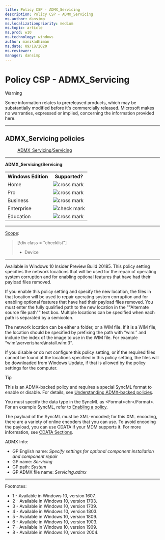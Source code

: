 ```yaml
---
title: Policy CSP - ADMX_Servicing
description: Policy CSP - ADMX_Servicing
ms.author: dansimp
ms.localizationpriority: medium
ms.topic: article
ms.prod: w10
ms.technology: windows
author: manikadhiman
ms.date: 09/18/2020
ms.reviewer: 
manager: dansimp
---
```


# Policy CSP - ADMX_Servicing
> [!WARNING]
> Some information relates to prereleased products, which may be substantially modified before it's commercially released. Microsoft makes no warranties, expressed or implied, concerning the information provided here.

<hr/>

<!--Policies-->
## ADMX_Servicing policies  

<dl>
  <dd>
    <a href="#admx-servicing-servicing">ADMX_Servicing/Servicing</a>
  </dd>
</dl>


<hr/>

<!--Policy-->
<a href="" id="admx-servicing-servicing"></a>**ADMX_Servicing/Servicing**  

<!--SupportedSKUs-->
<table>
<tr>
    <th>Windows Edition</th>
    <th>Supported?</th>
</tr>
<tr>
    <td>Home</td>
    <td><img src="images/crossmark.png" alt="cross mark" /></td>
</tr>
<tr>
    <td>Pro</td>
    <td><img src="images/crossmark.png" alt="cross mark" /></td>
</tr>
<tr>
    <td>Business</td>
    <td><img src="images/crossmark.png" alt="cross mark" /></td>
</tr>
<tr>
    <td>Enterprise</td>
    <td><img src="images/checkmark.png" alt="check mark" /></td>
</tr>
<tr>
    <td>Education</td>
    <td><img src="images/crossmark.png" alt="cross mark" /></td>
</tr>
</table>

<!--/SupportedSKUs-->
<hr/>

<!--Scope-->
[Scope](./policy-configuration-service-provider.md#policy-scope):

> [!div class = "checklist"]
> * Device

<hr/>

<!--/Scope-->
<!--Description-->
Available in Windows 10 Insider Preview Build 20185. This policy setting specifies the network locations that will be used for the repair of operating system corruption and for enabling optional features that have had their payload files removed.

If you enable this policy setting and specify the new location, the files in that location will be used to repair operating system corruption and for enabling optional features that have had their payload files removed. You must enter the fully qualified path to the new location in the ""Alternate source file path"" text box. Multiple locations can be specified when each path is separated by a semicolon. 

The network location can be either a folder, or a WIM file. If it is a WIM file, the location should be specified by prefixing the path with “wim:” and include the index of the image to use in the WIM file. For example “wim:\\server\share\install.wim:3”.

If you disable or do not configure this policy setting, or if the required files cannot be found at the locations specified in this policy setting, the files will be downloaded from Windows Update, if that is allowed by the policy settings for the computer.

<!--/Description-->
> [!TIP]
> This is an ADMX-backed policy and requires a special SyncML format to enable or disable. For details, see [Understanding ADMX-backed policies](./understanding-admx-backed-policies.md).
> 
> You must specify the data type in the SyncML as &lt;Format&gt;chr&lt;/Format&gt;. For an example SyncML, refer to [Enabling a policy](./understanding-admx-backed-policies.md#enabling-a-policy).
> 
> The payload of the SyncML must be XML-encoded; for this XML encoding, there are a variety of online encoders that you can use. To avoid encoding the payload, you can use CDATA if your MDM supports it. For more information, see [CDATA Sections](http://www.w3.org/TR/REC-xml/#sec-cdata-sect).

<!--ADMXBacked-->
ADMX Info:  
-   GP English name: *Specify settings for optional component installation and component repair*
-   GP name: *Servicing*
-   GP path: *System*
-   GP ADMX file name: *Servicing.admx*

<!--/ADMXBacked-->
<!--/Policy-->
<hr/>

Footnotes:

- 1 - Available in Windows 10, version 1607.
- 2 - Available in Windows 10, version 1703.
- 3 - Available in Windows 10, version 1709.
- 4 - Available in Windows 10, version 1803.
- 5 - Available in Windows 10, version 1809.
- 6 - Available in Windows 10, version 1903.
- 7 - Available in Windows 10, version 1909.
- 8 - Available in Windows 10, version 2004.

<!--/Policies-->

